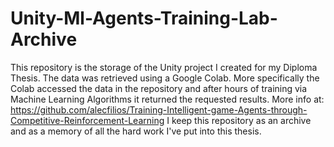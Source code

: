 # Unity-Ml-Agents-Training-Lab-Archive
This repository is the storage of the Unity project I created for my Diploma Thesis. The data was retrieved using a Google Colab.
More specifically the Colab accessed the data in the repository and after hours of training via Machine Learning Algorithms it returned the requested results. 
More info at: https://github.com/alecfilios/Training-Intelligent-game-Agents-through-Competitive-Reinforcement-Learning
I keep this repository as an archive and as a memory of all the hard work I've put into this thesis. 
